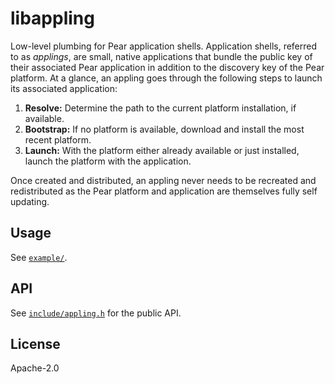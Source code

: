 # libappling

Low-level plumbing for Pear application shells. Application shells, referred to as _applings_, are small, native applications that bundle the public key of their associated Pear application in addition to the discovery key of the Pear platform. At a glance, an appling goes through the following steps to launch its associated application:

1. **Resolve:** Determine the path to the current platform installation, if available.
2. **Bootstrap:** If no platform is available, download and install the most recent platform.
3. **Launch:** With the platform either already available or just installed, launch the platform with the application.

Once created and distributed, an appling never needs to be recreated and redistributed as the Pear platform and application are themselves fully self updating.

## Usage

See [`example/`](example).

## API

See [`include/appling.h`](include/appling.h) for the public API.

## License

Apache-2.0
